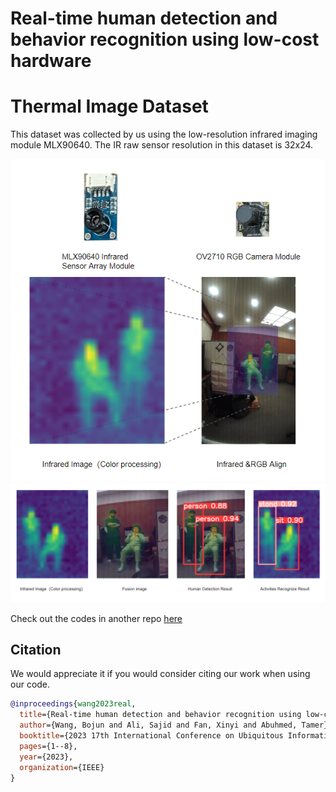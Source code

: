 # Real-time human detection and behavior recognition using low-cost hardware
# Thermal Image Dataset

This dataset was collected by us using the low-resolution infrared imaging module MLX90640. The IR raw sensor resolution in this dataset is 32x24.

![alt text](preprocessing.png "Devices & Preprocessing")
![alt text](result.png "Predict Result")

Check out the codes in another repo [here](https://github.com/InfoLab-SKKU/Thermal-Human-Detection)
## Citation
We would appreciate it if you would consider citing our work when using our code.

```bibtex
@inproceedings{wang2023real,
  title={Real-time human detection and behavior recognition using low-cost hardware},
  author={Wang, Bojun and Ali, Sajid and Fan, Xinyi and Abuhmed, Tamer},
  booktitle={2023 17th International Conference on Ubiquitous Information Management and Communication (IMCOM)},
  pages={1--8},
  year={2023},
  organization={IEEE}
}
```
